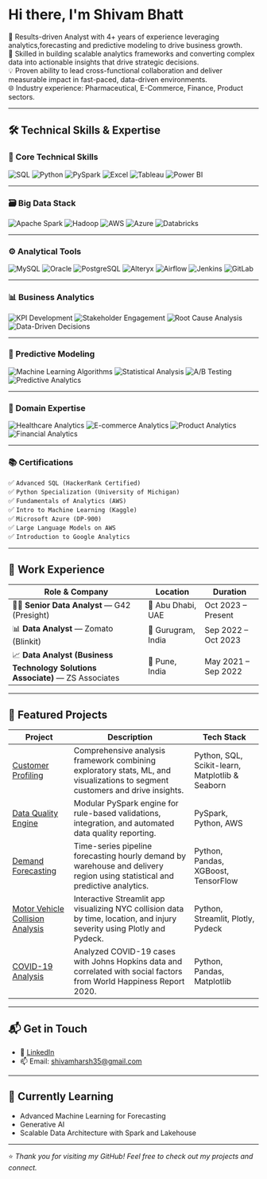 # Hi there, I'm Shivam Bhatt

🎯 Results-driven Analyst with 4+ years of experience leveraging analytics,forecasting and predictive modeling to drive business growth.<br>
🔧 Skilled in building scalable analytics frameworks and converting complex data into actionable insights that drive strategic decisions.<br>
💡 Proven ability to lead cross-functional collaboration and deliver measurable impact in fast-paced, data-driven environments.<br>
🌐 Industry experience: Pharmaceutical, E-Commerce, Finance, Product sectors.

---

## 🛠️ Technical Skills & Expertise

### 🧠 Core Technical Skills  
![SQL](https://img.shields.io/badge/SQL-2D3E50?style=for-the-badge&logo=mysql&logoColor=white)
![Python](https://img.shields.io/badge/Python-4B6C94?style=for-the-badge&logo=python&logoColor=white)
![PySpark](https://img.shields.io/badge/PySpark-9B402C?style=for-the-badge&logo=apachespark&logoColor=white)
![Excel](https://img.shields.io/badge/Excel-446D4A?style=for-the-badge&logo=microsoft-excel&logoColor=white)
![Tableau](https://img.shields.io/badge/Tableau-64788C?style=for-the-badge&logo=tableau&logoColor=white)
![Power BI](https://img.shields.io/badge/Power%20BI-BBAE53?style=for-the-badge&logo=powerbi&logoColor=black)

---

### 🗃️ Big Data Stack  
![Apache Spark](https://img.shields.io/badge/Spark-FCA121?style=for-the-badge&logo=apachespark&logoColor=black)
![Hadoop](https://img.shields.io/badge/Hadoop-66CCFF?style=for-the-badge&logo=apachehadoop&logoColor=black)
![AWS](https://img.shields.io/badge/AWS-232F3E?style=for-the-badge&logo=amazonaws&logoColor=white)
![Azure](https://img.shields.io/badge/Azure-0089D6?style=for-the-badge&logo=microsoftazure&logoColor=white)
![Databricks](https://img.shields.io/badge/Databricks-E87722?style=for-the-badge&logo=databricks&logoColor=white)

---

### ⚙️ Analytical Tools  
![MySQL](https://img.shields.io/badge/MySQL-005C84?style=for-the-badge&logo=mysql&logoColor=white)
![Oracle](https://img.shields.io/badge/Oracle-F80000?style=for-the-badge&logo=oracle&logoColor=white)
![PostgreSQL](https://img.shields.io/badge/PostgreSQL-336791?style=for-the-badge&logo=postgresql&logoColor=white)
![Alteryx](https://img.shields.io/badge/Alteryx-003C71?style=for-the-badge&logo=alteryx&logoColor=white)
![Airflow](https://img.shields.io/badge/Airflow-017CEE?style=for-the-badge&logo=apacheairflow&logoColor=white)
![Jenkins](https://img.shields.io/badge/Jenkins-D24939?style=for-the-badge&logo=jenkins&logoColor=white)
![GitLab](https://img.shields.io/badge/GitLab-FC6D26?style=for-the-badge&logo=gitlab&logoColor=white)

---

### 📊 Business Analytics  
![KPI Development](https://img.shields.io/badge/KPI%20Development-4b0082?style=for-the-badge&logo=data&logoColor=white)
![Stakeholder Engagement](https://img.shields.io/badge/Stakeholder%20Engagement-da70d6?style=for-the-badge&logo=Handshake&logoColor=white)
![Root Cause Analysis](https://img.shields.io/badge/Root%20Cause%20Analysis-20b2aa?style=for-the-badge&logo=bugcrowd&logoColor=white)
![Data-Driven Decisions](https://img.shields.io/badge/Data--Driven%20Decisions-8a2be2?style=for-the-badge&logo=GoogleAnalytics&logoColor=white)

---

### 🤖 Predictive Modeling  
![Machine Learning Algorithms](https://img.shields.io/badge/Machine%20Learning%20Algorithms-ff4500?style=for-the-badge&logo=Tensorflow&logoColor=white)
![Statistical Analysis](https://img.shields.io/badge/Statistical%20Analysis-00ced1?style=for-the-badge&logo=r&logoColor=white)
![A/B Testing](https://img.shields.io/badge/A%2FB%20Testing-ff69b4?style=for-the-badge&logo=Flask&logoColor=white)
![Predictive Analytics](https://img.shields.io/badge/Predictive%20Analytics-7fff00?style=for-the-badge&logo=scikitlearn&logoColor=black)

---

### 🧭 Domain Expertise  
![Healthcare Analytics](https://img.shields.io/badge/Healthcare%20Analytics-d2691e?style=for-the-badge&logo=medrt&logoColor=white)
![E-commerce Analytics](https://img.shields.io/badge/E--commerce%20Analytics-1e90ff?style=for-the-badge&logo=Shopify&logoColor=white)
![Product Analytics](https://img.shields.io/badge/Product%20Analytics-ff6347?style=for-the-badge&logo=ProductHunt&logoColor=white)
![Financial Analytics](https://img.shields.io/badge/Financial%20Analytics-228b22?style=for-the-badge&logo=PayPal&logoColor=white)

---

### 📚 Certifications  
✅ `Advanced SQL (HackerRank Certified)`  
✅ `Python Specialization (University of Michigan)`  
✅ `Fundamentals of Analytics (AWS)`  
✅ `Intro to Machine Learning (Kaggle)`  
✅ `Microsoft Azure (DP-900)` <br>
✅ `Large Language Models on AWS`<br>
✅ `Introduction to Google Analytics `

---

## 💼 Work Experience

| Role & Company                             | Location           | Duration            |
|-------------------------------------------|--------------------|---------------------|
| 🧑‍💼 **Senior Data Analyst** — G42 (Presight)   | 📍 Abu Dhabi, UAE   | Oct 2023 – Present |
| 📊 **Data Analyst** — Zomato (Blinkit)           | 📍 Gurugram, India  | Sep 2022 – Oct 2023 |
| 📈 **Data Analyst (Business Technology Solutions Associate)** — ZS Associates | 📍 Pune, India      | May 2021 – Sep 2022 |


---

## 📌 Featured Projects

| Project | Description | Tech Stack |
|---------|-------------|------------|
| [Customer Profiling](https://github.com/shivambhatt35/Customer-Profiling) | Comprehensive analysis framework combining exploratory stats, ML, and visualizations to segment customers and drive insights. | Python, SQL, Scikit-learn, Matplotlib & Seaborn |
| [Data Quality Engine](https://github.com/shivambhatt35/Data-Quality-Framework) | Modular PySpark engine for rule-based validations, integration, and automated data quality reporting. | PySpark, Python, AWS |
| [Demand Forecasting](https://github.com/shivambhatt35/Demand-Forecasting) | Time-series pipeline forecasting hourly demand by warehouse and delivery region using statistical and predictive analytics. | Python, Pandas, XGBoost, TensorFlow  |
| [Motor Vehicle Collision Analysis](https://github.com/shivambhatt35/Motor-Vehicle-Collision-Analysis) | Interactive Streamlit app visualizing NYC collision data by time, location, and injury severity using Plotly and Pydeck. | Python, Streamlit, Plotly, Pydeck |
| [COVID-19 Analysis](https://github.com/shivambhatt35/Covid19-Analysis) | Analyzed COVID-19 cases with Johns Hopkins data and correlated with social factors from World Happiness Report 2020. | Python, Pandas, Matplotlib |


---

## 📬 Get in Touch

- 💼 [LinkedIn](https://www.linkedin.com/in/shivam-bhatt-60a3891ab/)
- 📫 Email: shivamharsh35@gmail.com

---

## 🧠 Currently Learning

- Advanced Machine Learning for Forecasting
- Generative AI
- Scalable Data Architecture with Spark and Lakehouse  

---

⭐️ *Thank you for visiting my GitHub! Feel free to check out my projects and connect.*

